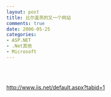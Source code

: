 ```yaml
---
layout: post
title: 比尔盖茨的又一个网站
comments: true
date: 2006-05-25
categories:
- ASP.NET
- .Net其他
- Microsoft
---
```


<p> </p>
<p><a href="http://www.iis.net/default.aspx?tabid=1"><br />http://www.iis.net/default.aspx?tabid=1</a></p>				
